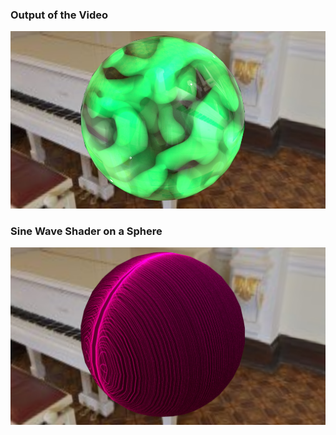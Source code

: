 ### Output of the Video
![AdvancedShader](https://github.com/diveshbadod97/Global-Illumination/blob/master/AdvancedCheckpoint1/AdvCheckpoint.png)

### Sine Wave Shader on a Sphere
![Advanced Shader1](https://github.com/diveshbadod97/Global-Illumination/blob/master/AdvancedCheckpoint1/SineWave.png)
